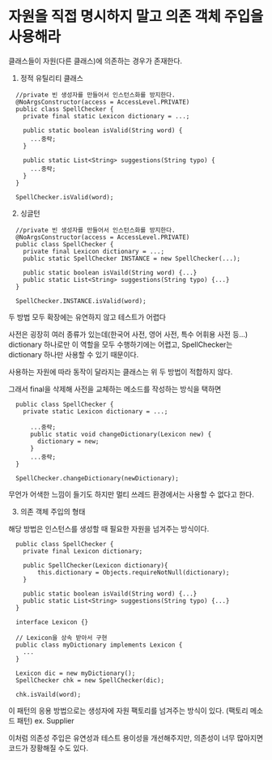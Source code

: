 # 자원을 직접 명시하지 말고 의존 객체 주입을 사용해라

클래스들이 자원(다른 클래스)에 의존하는 경우가 존재한다.

1. 정적 유틸리티 클래스

```
  //private 빈 생성자를 만들어서 인스턴스화를 방지한다.
  @NoArgsConstructor(access = AccessLevel.PRIVATE)
  public class SpellChecker {
    private final static Lexicon dictionary = ...;

    public static boolean isValid(String word) {
      ...중략;
    }

    public static List<String> suggestions(String typo) {
      ...중략;
    }
  }

  SpellChecker.isValid(word);
```

2. 싱글턴

```
  //private 빈 생성자를 만들어서 인스턴스화를 방지한다.
  @NoArgsConstructor(access = AccessLevel.PRIVATE)
  public class SpellChecker {
    private final Lexicon dictionary = ...;
    public static SpellChecker INSTANCE = new SpellChecker(...);

    public static boolean isVaild(String word) {...}
    public static List<String> suggestions(String typo) {...}
  }

  SpellChecker.INSTANCE.isValid(word);
```

두 방법 모두 확장에는 유연하지 않고 테스트가 어렵다

사전은 굉장히 여러 종류가 있는데(한국어 사전, 영어 사전, 특수 어휘용 사전 등...)
dictionary 하나로만 이 역할을 모두 수행하기에는 어렵고,
SpellChecker는 dictionary 하나만 사용할 수 있기 때문이다.

사용하는 자원에 따라 동작이 달라지는 클래스는 위 두 방법이 적합하지 않다.

그래서 final을 삭제해 사전을 교체하는 메소드를 작성하는 방식을 택하면

```
  public class SpellChecker {
    private static Lexicon dictionary = ...;

      ...중략;
      public static void changeDictionary(Lexicon new) {
        dictionary = new;
      }
      ...중략;
  }

  SpellChecker.changeDictionary(newDictionary);
```

무언가 어색한 느낌이 들기도 하지만 멀티 쓰레드 환경에서는 사용할 수 없다고 한다.

3. 의존 객체 주입의 형태

해당 방법은 인스턴스를 생성할 때 필요한 자원을 넘겨주는 방식이다.

```
  public class SpellChecker {
    private final Lexicon dictionary;

    public SpellChecker(Lexicon dictionary){
    	this.dictionary = Objects.requireNotNull(dictionary);
    }

    public static boolean isVaild(String word) {...}
    public static List<String> suggestions(String typo) {...}
  }

  interface Lexicon {}

  // Lexicon을 상속 받아서 구현
  public class myDictionary implements Lexicon {
    ...
  }

  Lexicon dic = new myDictionary();
  SpellChecker chk = new SpellChecker(dic);

  chk.isVaild(word);
```

이 패턴의 응용 방법으로는 생성자에 자원 팩토리를 넘겨주는 방식이 있다. (팩토리 메소드 패턴)
ex. Supplier

이처럼 의존성 주입은 유연성과 테스트 용이성을 개선해주지만, 의존성이 너무 많아지면 코드가 장황해질 수도 있다.

